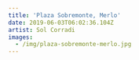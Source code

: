 ```yaml
---
title: 'Plaza Sobremonte, Merlo'
date: 2019-06-03T06:02:36.104Z
artist: Sol Corradi
images:
  - /img/plaza-sobremonte-merlo.jpg
---
```


